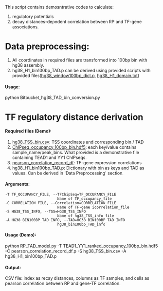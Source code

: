 This script contains demosntrative codes to calculate:
1) regulatory potentials 
2) decay distances-depndent correlation between RP and TF-gene associations.

# Data preprocessing:

1. All coordinates in required files are transformed into 100bp bin with hg38 assembly. 
2. hg38_H1_bin100bp_TAD.p can be derived using provided scripts with provided files([hg38_window100bp_dict.p](https://bitbucket.org/liulab/tf_regulatory_distance/downloads/hg38_window100bp_dict.p), [hg38_H1_domain.txt](https://bitbucket.org/liulab/tf_regulatory_distance/downloads/hg38_H1_domain.txt))

#### Usage:
python Bitbucket_hg38_TAD_bin_conversion.py

# TF regulatory distance derivation #

#### Required files (Demo):

1. [hg38_TSS_bin.csv](https://bitbucket.org/liulab/tf_regulatory_distance/downloads/hg38_TSS_bin.csv): TSS coordinates and corresponding bin / TAD
2. [ChIPseq_occupancy_100bp_bin.hdf5](https://bitbucket.org/liulab/tf_regulatory_distance/downloads/TEAD1_YY1_ranked_occupancy_100bp_bin.hdf5): each key/value contains sample_name/peak_bins. What provided is a demonstrative file containing TEAD1 and YY1 ChIPseqs.
3. [pearson_correlation_record_df](https://bitbucket.org/liulab/tf_regulatory_distance/downloads/pearson_correlation_record_df.p): TF-gene expression correlations
4. hg38_H1_bin100bp_TAD.p: Dictionary with bin as keys and TAD as values. Can be derived in 'Data Preprocessing' section.

#### Arguments: 

```
-T TF_OCCUPANCY_FILE, --TFChipSeq=TF_OCCUPANCY_FILE
                        Name of TF_occupancy_file
-C CORRELATION_FILE, --Correlation=CORRELATION_FILE
                        Name of TF-gene icorrelation_file
-S HG38_TSS_INFO, --TSS=HG38_TSS_INFO
                        Name of hg38_TSS_info file
-A HG38_BIN100BP_TAD_INFO, --TAD=HG38_BIN100BP_TAD_INFO
                        hg38_bin100bp_TAD_info
```

#### Usage (Demo):
python RP_TAD_model.py -T TEAD1_YY1_ranked_occupancy_100bp_bin.hdf5 -C pearson_correlation_record_df.p -S hg38_TSS_bin.csv -A hg38_H1_bin100bp_TAD.p

#### Output:

CSV file: index as recay distances, columns as TF samples, and cells as pearson correlation between RP and gene-TF correlation.
